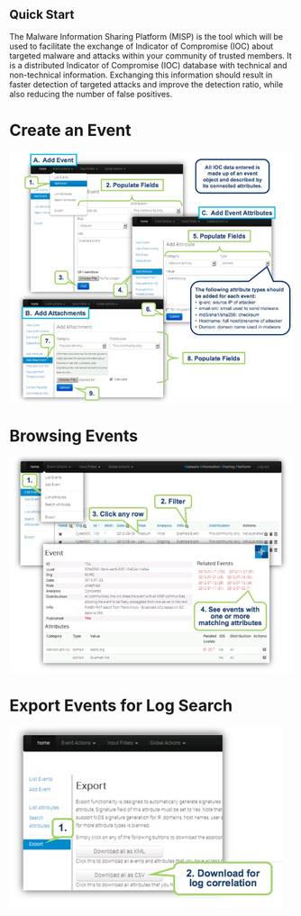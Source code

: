 Quick Start
-----------

The Malware Information Sharing Platform (MISP) is the tool which will be used to facilitate the exchange of Indicator of Compromise (IOC) about targeted malware and attacks within your community of trusted members. It is a distributed Indicator of Compromise (IOC) database with technical and non-technical information. Exchanging this information should result in faster detection of targeted attacks and improve the detection ratio, while also reducing the number of false positives.

Create an Event
===============

![Create an Event in MISP](figures/quick_create.jpg)

Browsing Events
====================

![Browsing Events](figures/quick_browse.jpg)

Export Events for Log Search
============================

![Quick Export](figures/quick_export.jpg)

